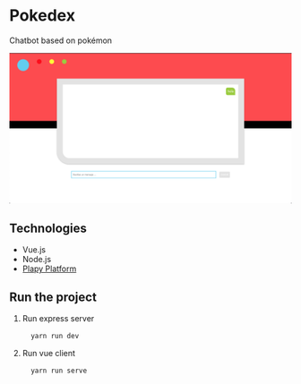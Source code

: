 # Pokedex
Chatbot based on pokémon 

![pokedex](preview.png)

## Technologies

* Vue.js
* Node.js
* [Plapy Platform](https://plapy.soldai.com/)


## Run the project

1. Run express server
    ```bash
      yarn run dev
    ```

2. Run vue client
    ```bash
      yarn run serve
    ```

